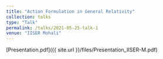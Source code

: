 ```yaml
---
title: "Action Formulation in General Relativity"
collection: talks
type: "Talk"
permalink: /talks/2021-05-25-talk-1
venue: "IISER Mohali"
---
```


[Presentation.pdf]({{ site.url }}/files/Presentation_IISER-M.pdf)
